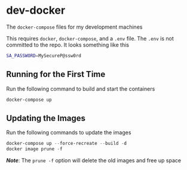 # dev-docker

The `docker-compose` files for my development machines

This requires `docker`, `docker-compose`, and a `.env` file.  The `.env` is not committed to the repo.  It looks something like this

```bash
SA_PASSWORD=MySecureP@ssw0rd
```

## Running for the First Time

Run the following command to build and start the containers

```bash
docker-compose up
```

## Updating the Images

Run the following commands to update the images

```ps1
docker-compose up --force-recreate --build -d
docker image prune -f
```

***Note***: The `prune -f` option will delete the old images and free up space
